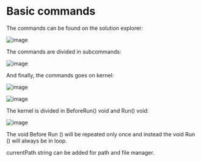 # Basic commands
The commands can be found on the solution explorer:

![image](https://user-images.githubusercontent.com/98218366/159083137-47411650-5ec0-48de-89c2-3c82a27d61b2.png)

The commands are divided in subcommands:

![image](https://user-images.githubusercontent.com/98218366/159083273-fbe4eee5-32a4-4091-bc9c-6843d0d2cc5e.png)

And finally, the commands goes on kernel:

![image](https://user-images.githubusercontent.com/98218366/159083374-567a7572-aa64-471c-9535-e8e9d2ef3c5f.png)

![image](https://user-images.githubusercontent.com/98218366/159083409-1d973fc9-af4a-4c3f-ac56-37a9ff58be00.png)

The kernel is divided in BeforeRun() void and Run() void:

![image](https://user-images.githubusercontent.com/98218366/159083550-4e96bffa-0702-4864-b9ad-74689ac9b803.png)

The void Before Run () will be repeated only once and instead the void Run () will always be in loop.

currentPath string can be added for path and file manager.

